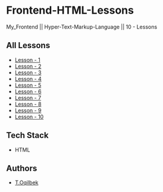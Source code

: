 # Frontend-HTML-Lessons
My_Frontend || Hyper-Text-Markup-Language || 10 - Lessons

## All Lessons
 - [Lesson - 1](https://github.com/tolqinov-o/Frontend-HTML-Lessons/tree/main/lesson-1)
 - [Lesson - 2](https://github.com/tolqinov-o/Frontend-HTML-Lessons/tree/main/lesson-2)
 - [Lesson - 3](https://github.com/tolqinov-o/Frontend-HTML-Lessons/tree/main/lesson-3)
 - [Lesson - 4](https://github.com/tolqinov-o/Frontend-HTML-Lessons/tree/main/lesson-4)
 - [Lesson - 5](https://github.com/tolqinov-o/Frontend-HTML-Lessons/tree/main/lesson-5)
 - [Lesson - 6](https://github.com/tolqinov-o/Frontend-HTML-Lessons/tree/main/lesson-6)
 - [Lesson - 7](https://github.com/tolqinov-o/Frontend-HTML-Lessons/tree/main/lesson-7)
 - [Lesson - 8](https://github.com/tolqinov-o/Frontend-HTML-Lessons/tree/main/lesson-8)
 - [Lesson - 9](https://github.com/tolqinov-o/Frontend-HTML-Lessons/tree/main/lesson-9)
 - [Lesson - 10](https://github.com/tolqinov-o/Frontend-HTML-Lessons/tree/main/lesson-10)


## Tech Stack

- HTML

## Authors

- [T.Oqilbek](https://www.github.com/tolqinov-o)